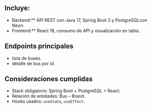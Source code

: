 ## Incluye:  
- Backend:** API REST con Java 17, Spring Boot 3 y PostgreSQLcon Neon.  
- Frontend:** React 18, consumo de API y visualización en tabla.  

## Endpoints principales  
- lista de buses.  
- detalle de bus por id.  

## Consideraciones cumplidas  
- Stack obligatorio: Spring Boot + PostgreSQL + React.  
- Relación de entidades: Bus – Brand.  
- Hooks usados: `useState`, `useEffect`.  

